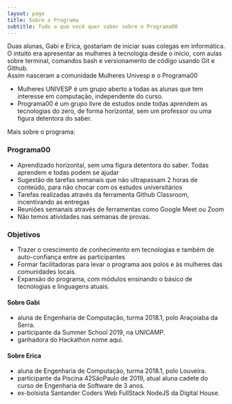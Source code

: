 ```yaml
---
layout: page
title: Sobre o Programa
subtitle: Tudo o que você quer saber sobre o Programa00
---
```


Duas alunas, Gabi e Erica, gostariam de iniciar suas colegas em informática.  
O intuito era apresentar as mulheres à tecnologia desde o início, com aulas sobre terminal, comandos bash e versionamento de código usando Git e Github.  
Assim nasceram a comunidade Mulheres Univesp e o Programa00

- Mulheres UNIVESP é um grupo aberto a todas as alunas que tem interesse em computação, independente do curso.
- Programa00 é um grupo livre de estudos onde todas aprendem as tecnologias do zero, de forma horizontal, sem um professor ou uma figura detentora do saber.

Mais sobre o programa:

### Programa00

- Aprendizado horizontal, sem uma figura detentora do saber. Todas aprendem e todas podem se ajudar
- Sugestão de tarefas semanais que não ultrapassam 2 horas de conteúdo, para não chocar com os estudos universitários
- Tarefas realizadas através da ferramenta Github Classroom, incentivando as entregas
- Reuniões semanais através de ferramentas como Google Meet ou Zoom
- Não temos atividades nas semanas de provas.

### Objetivos

- Trazer o crescimento de conhecimento em tecnologias e também de auto-confiança entre as participantes
- Formar facilitadoras para levar o programa aos polos e às mulheres das comunidades locais.
- Expansão do programa, com módulos ensinando o básico de tecnologias e linguagens atuais.

#### Sobre Gabi
- aluna de Engenharia de Computação, turma 2018.1, polo Araçoiaba da Serra.
- participante da Summer School 2019, na UNICAMP.
- ganhadora do Hackathon nome aqui.

#### Sobre Erica
- aluna de Engenharia de Computação, turma 2018.1, polo Louveira.
- participante da Piscina 42SãoPaulo de 2019, atual aluna cadete do curso de Engenharia de Software de 3 anos.
- ex-bolsista Santander Coders Web FullStack NodeJS da Digital House.
